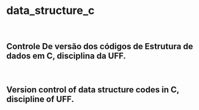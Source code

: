 # data_structure_c

<br>

## Controle De versão dos códigos de Estrutura de dados em C, disciplina da UFF.

<br>

## Version control of data structure codes in C, discipline of UFF.
